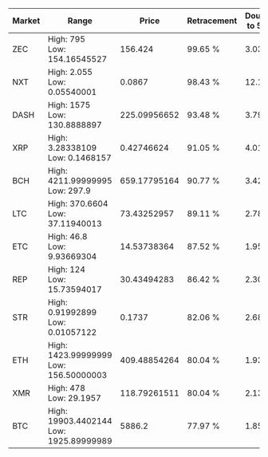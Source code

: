 | Market | Range | Price| Retracement | Doubles to 50% |
| --- | --- | --- | --- | --- |
| ZEC | High: 795<br />Low: 154.16545527 | 156.424 | 99.65 % | 3.03 |
| NXT | High: 2.055<br />Low: 0.05540001 | 0.0867 | 98.43 % | 12.17 |
| DASH | High: 1575<br />Low: 130.8888897 | 225.09956652 | 93.48 % | 3.79 |
| XRP | High: 3.28338109<br />Low: 0.1468157 | 0.42746624 | 91.05 % | 4.01 |
| BCH | High: 4211.99999995<br />Low: 297.9 | 659.17795164 | 90.77 % | 3.42 |
| LTC | High: 370.6604<br />Low: 37.11940013 | 73.43252957 | 89.11 % | 2.78 |
| ETC | High: 46.8<br />Low: 9.93669304 | 14.53738364 | 87.52 % | 1.95 |
| REP | High: 124<br />Low: 15.73594017 | 30.43494283 | 86.42 % | 2.30 |
| STR | High: 0.91992899<br />Low: 0.01057122 | 0.1737 | 82.06 % | 2.68 |
| ETH | High: 1423.99999999<br />Low: 156.50000003 | 409.48854264 | 80.04 % | 1.93 |
| XMR | High: 478<br />Low: 29.1957 | 118.79261511 | 80.04 % | 2.13 |
| BTC | High: 19903.4402144<br />Low: 1925.89999989 | 5886.2 | 77.97 % | 1.85 |
